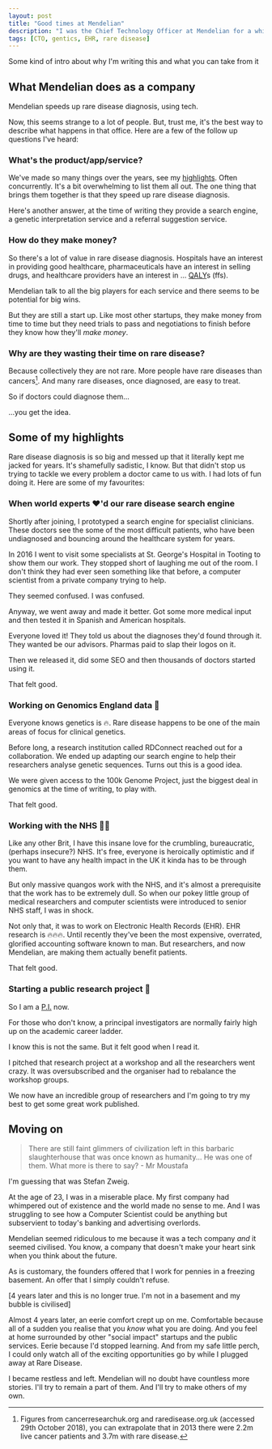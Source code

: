 ```yaml
---
layout: post
title: "Good times at Mendelian"
description: "I was the Chief Technology Officer at Mendelian for a while"
tags: [CTO, gentics, EHR, rare disease]
---
```


Some kind of intro about why I'm writing this and what you can take from it

## What Mendelian does as a company

Mendelian speeds up rare disease diagnosis, using tech.

Now, this seems strange to a lot of people. But, trust me, it's the best way to
describe what happens in that office. Here are a few of the follow up questions
I've heard:

### What's the product/app/service?

We've made so many things over the years, see my [highlights](#highlights).
Often concurrently. It's a bit overwhelming to list them all out. The one
thing that brings them together is that they speed up rare disease diagnosis.

Here's another answer, at the time of writing they provide a search engine, a
genetic interpretation service and a referral suggestion service.

### How do they make money?

So there's a lot of value in rare disease diagnosis. Hospitals have an interest
in providing good healthcare, pharmaceuticals have an interest in selling drugs,
and healthcare providers have an interest in ...
[QALY](https://en.wikipedia.org/wiki/Quality-adjusted_life_year)s (ffs).

Mendelian talk to all the big players for each service and there seems to be
potential for big wins.

But they are still a start up. Like most other startups, they make money from
time to time but they need trials to pass and negotiations to finish before
they know how they'll _make money_.

### Why are they wasting their time on rare disease?

Because collectively they are not rare. More people have rare diseases than
cancers[^1]. And many rare diseases, once diagnosed, are easy to treat.

So if doctors could diagnose them... 

...you get the idea.

## <a name="highlights"></a> Some of my highlights

Rare disease diagnosis is so big and messed up that it literally kept me jacked
for years. It's shamefully sadistic, I know. But that didn't stop us trying to
tackle we every problem a doctor came to us with. I had lots of fun doing it.
Here are some of my favourites:

### When world experts :heart:'d our rare disease search engine

Shortly after joining, I prototyped a search engine for specialist clinicians.
These doctors see the some of the most difficult patients, who have been
undiagnosed and bouncing around the healthcare system for years.

In 2016 I went to visit some specialists at St. George's Hospital in Tooting
to show them our work. They stopped short of laughing me out of the room. I
don't think they had ever seen something like that before, a computer
scientist from a private company trying to help.

They seemed confused. I was confused.

Anyway, we went away and made it better. Got some more medical input and then
tested it in Spanish and American hospitals.

Everyone loved it! They told us about the diagnoses they'd found through it.
They wanted be our advisors. Pharmas paid to slap their logos on it.

Then we released it, did some SEO and then thousands of doctors started using it.

That felt good.

### Working on Genomics England data 🧬

Everyone knows genetics is :fire:. Rare disease happens to be one of the main
areas of focus for clinical genetics.

Before long, a research institution called RDConnect reached out for a
collaboration. We ended up adapting our search engine to help their researchers
analyse genetic sequences. Turns out this is a good idea.

We were given access to the 100k Genome Project, just the biggest deal in
genomics at the time of writing, to play with.

That felt good.

### Working with the NHS 👩‍⚕️

Like any other Brit, I have this insane love for the crumbling, bureaucratic,
(perhaps insecure?) NHS. It's free, everyone is heroically optimistic and if you
want to have any health impact in the UK it kinda has to be through them.

But only massive quangos work with the NHS, and it's almost a prerequisite that
the work has to be extremely dull. So when our pokey little group of medical
researchers and computer scientists were introduced to senior NHS staff, I was
in shock.

Not only that, it was to work on Electronic Health Records (EHR). EHR research
is :fire::fire::fire:. Until recently they've been the most expensive,
overrated, glorified accounting software known to man. But researchers, and now
Mendelian, are making them actually benefit patients.

That felt good.

### Starting a public research project :microscope:

So I am a [P.I.](https://www.ukbiobank.ac.uk/2020/01/machine-learning-for-rare-disease-pattern-recognition-and-analysis/) now.

For those who don't know, a principal investigators are normally fairly high up
on the academic career ladder.

I know this is not the same. But it felt good when I read it.

I pitched that research project at a workshop and all the researchers went crazy.
It was oversubscribed and the organiser had to rebalance the workshop groups.

We now have an incredible group of researchers and I'm going to try my best to
get some great work published.

## Moving on

> There are still faint glimmers of civilization left in this barbaric
> slaughterhouse that was once known as humanity... He was one of them. What
> more is there to say? - Mr Moustafa

I'm guessing that was Stefan Zweig.

At the age of 23, I was in a miserable place. My first company had whimpered out
of existence and the world made no sense to me. And I was struggling to see how
a Computer Scientist could be anything but subservient to today's banking and 
advertising overlords.

Mendelian seemed ridiculous to me because it was a tech company *and* it seemed
civilised. You know, a company that doesn't make your heart sink when you think
about the future.

As is customary, the founders offered that I work for pennies in a freezing
basement. An offer that I simply couldn't refuse.

[4 years later and this is no longer true. I'm not in a basement and my bubble
is civilised]

Almost 4 years later, an eerie comfort crept up on me. Comfortable because all
of a sudden you realise that you _know_ what you are doing. And you feel at home
surrounded by other "social impact" startups and the public services. Eerie
because I'd stopped learning. And from my safe little perch, I could only watch
all of the exciting opportunities go by while I plugged away at Rare Disease.

I became restless and left. Mendelian will no doubt have countless more stories.
I'll try to remain a part of them. And I'll try to make others of my own.

[^1]: Figures from cancerresearchuk.org and raredisease.org.uk (accessed 29th October 2018), you can extrapolate that in 2013 there were 2.2m live cancer patients and 3.7m with rare disease.
